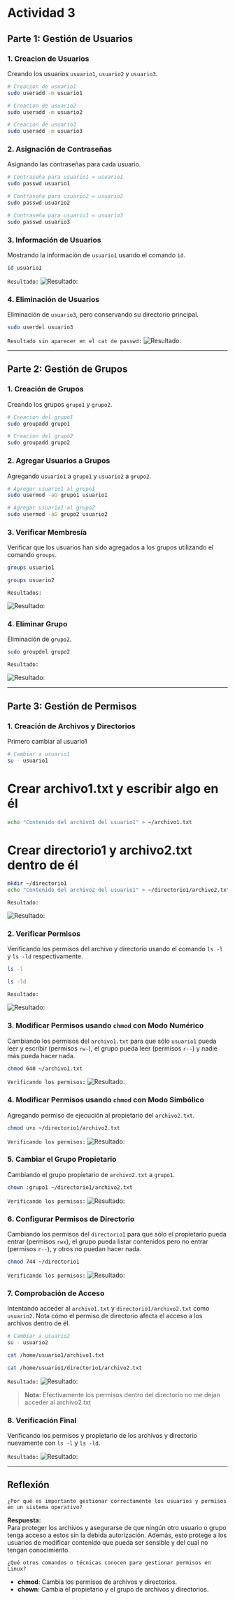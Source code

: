 <!-- 

Detalles
Objetivo: Familiarizar a los estudiantes con la administración de usuarios, grupos y permisos en un sistema operativo Linux.
Requisitos previos: Tener instalado un sistema Linux y acceso al terminal.
Envio: Enviar Link al folder actividad3 de su repositorio de GitHub
Instrucciones
Crear un md file y resolver cada uno de los items solicitados a continución. Debe de colocar el comando utilizado asi como el resultado si este fuera necesario. 

Parte 1: Gestión de Usuarios
1. Creación de Usuarios: Crea tres usuarios llamados `usuario1`, `usuario2` y `usuario3`.

2. Asignación de Contraseñas: Establece una nueva contraseñas para cada usuario creado.

3. Información de Usuarios: Muestra la información de `usuario1` usando el comando `id`.

4. Eliminación de Usuarios: Elimina `usuario3`, pero conserva su directorio principal.

Parte 2: Gestión de Grupos
1. Creación de Grupos: Crea dos grupos llamados `grupo1` y `grupo2`.

2. Agregar Usuarios a Grupos: Agrega `usuario1` a `grupo1` y `usuario2` a `grupo2`.

3. Verificar Membresía: Verifica que los usuarios han sido agregados a los grupos utilizando el comando `groups`.

4. Eliminar Grupo: Elimina `grupo2`.

Parte 3: Gestión de Permisos
1. Creación de Archivos y Directorios:

Como `usuario1`, crea un archivo llamado `archivo1.txt` en su directorio principal y escribe algo en él.
Crea un directorio llamado `directorio1` y dentro de ese directorio, un archivo llamado `archivo2.txt`.
2. Verificar Permisos: Verifica los permisos del archivo y directorio usando el comando `ls -l` y `ls -ld` respectivamente.

3. Modificar Permisos usando `chmod` con Modo Numérico: Cambia los permisos del `archivo1.txt` para que sólo `usuario1` pueda leer y escribir (permisos `rw-`), el grupo pueda leer (permisos `r--`) y nadie más pueda hacer nada.

4. Modificar Permisos usando `chmod` con Modo Simbólico: Agrega permiso de ejecución al propietario del `archivo2.txt`.

5. Cambiar el Grupo Propietario: Cambia el grupo propietario de `archivo2.txt` a `grupo1`.

6. Configurar Permisos de Directorio: Cambia los permisos del `directorio1` para que sólo el propietario pueda entrar (permisos `rwx`), el grupo pueda listar contenidos pero no entrar (permisos `r--`), y otros no puedan hacer nada.

7. Comprobación de Acceso: Intenta acceder al `archivo1.txt` y `directorio1/archivo2.txt` como `usuario2`. Nota cómo el permiso de directorio afecta el acceso a los archivos dentro de él.

8. Verificación Final: Verifica los permisos y propietario de los archivos y directorio nuevamente con `ls -l` y `ls -ld`.

Reflexión: (Opcional)
Contestar las siguientes preguntas:

¿Por qué es importante gestionar correctamente los usuarios y permisos en un sistema operativo?
¿Qué otros comandos o técnicas conocen para gestionar permisos en Linux? 
-->


# Actividad 3

## Parte 1: Gestión de Usuarios

### 1. Creacion de Usuarios

Creando los usuarios `usuario1`, `usuario2` y `usuario3`.

```bash
# Creacion de usuario1
sudo useradd -m usuario1

# Creacion de usuario2
sudo useradd -m usuario2

# Creacion de usuario3
sudo useradd -m usuario3
```



### 2. Asignación de Contraseñas
Asignando las contraseñas para cada usuario.

```bash
# Contraseña para usuario1 = usuario1
sudo passwd usuario1

# Contraseña para usuario2 = usuario2
sudo passwd usuario2

# Contraseña para usuario3 = usuario3
sudo passwd usuario3
```



### 3. Información de Usuarios
Mostrando la información de `usuario1` usando el comando `id`.
<!-- EJECUTAR EN UBUNTU WSL -->
```bash
id usuario1
```
<!-- RESULTADO -->
`Resultado:`
![Resultado:](./imgs/id-usuario1.png)




### 4. Eliminación de Usuarios
Eliminación de `usuario3`, pero conservando su directorio principal.

```bash
sudo userdel usuario3
```
`Resultado sin aparecer en el cat de passwd:`
![Resultado:](./imgs/userdel-usuario3.png)


---


## Parte 2: Gestión de Grupos

### 1. Creación de Grupos
Creando los grupos `grupo1` y `grupo2`.

```bash
# Creacion del grupo1
sudo groupadd grupo1

# Creacion del grupo2
sudo groupadd grupo2
```


### 2. Agregar Usuarios a Grupos
Agregando `usuario1` a `grupo1` y `usuario2` a `grupo2`.

```bash
# Agregar usuario1 al grupo1
sudo usermod -aG grupo1 usuario1

# Agregar usuario1 al grupo2
sudo usermod -aG grupo2 usuario2
```



### 3. Verificar Membresía
Verificar que los usuarios han sido agregados a los grupos utilizando el comando `groups`.

```bash
groups usuario1
```

```bash
groups usuario2
```

`Resultados:`

![Resultado:](./imgs/groups.png)



### 4. Eliminar Grupo
Eliminación de `grupo2`.

```bash
sudo groupdel grupo2
```
`Resultado:`

![Resultado:](./imgs/groupdel-grupo2.png)



---

## Parte 3: Gestión de Permisos

### 1. Creación de Archivos y Directorios

Primero cambiar al usuario1
<!-- Contraseña = usuario1 -->
```bash
# Cambiar a usuario1
su - usuario1
```

# Crear archivo1.txt y escribir algo en él
```bash
echo "Contenido del archivo1 del usuario1" > ~/archivo1.txt
```

# Crear directorio1 y archivo2.txt dentro de él
```bash
mkdir ~/directorio1
echo "Contenido del archivo2 del usuario1" > ~/directorio1/archivo2.txt
```

`Resultado:`

![Resultado:](./imgs/parte3-usuario1.png)



### 2. Verificar Permisos
Verificando los permisos del archivo y directorio usando el comando `ls -l` y `ls -ld` respectivamente.

```bash
ls -l 
```
```bash
ls -ld
```

`Resultado:`

![Resultado:](./imgs/parte3-2.png)



### 3. Modificar Permisos usando `chmod` con Modo Numérico
Cambiando los permisos del `archivo1.txt` para que sólo `usuario1` pueda leer y escribir (permisos `rw-`), el grupo pueda leer (permisos `r--`) y nadie más pueda hacer nada.

```bash
chmod 640 ~/archivo1.txt
```

`Verificando los permisos:`
![Resultado:](./imgs/parte3-3.png)



### 4. Modificar Permisos usando `chmod` con Modo Simbólico
Agregando permiso de ejecución al propietario del `archivo2.txt`.

```bash
chmod u+x ~/directorio1/archivo2.txt
```
`Verificando los permisos:`
![Resultado:](./imgs/parte3-4.png)


### 5. Cambiar el Grupo Propietario
Cambiando el grupo propietario de `archivo2.txt` a `grupo1`.

```bash
chown :grupo1 ~/directorio1/archivo2.txt
```
`Verificando los permisos:`
![Resultado:](./imgs/parte3-5.png)



### 6. Configurar Permisos de Directorio
Cambiando los permisos del `directorio1` para que sólo el propietario pueda entrar (permisos `rwx`), el grupo pueda listar contenidos pero no entrar (permisos `r--`), y otros no puedan hacer nada.

```bash
chmod 744 ~/directorio1
```
`Verificando los permisos:`
![Resultado:](./imgs/parte3-6.png)



### 7. Comprobación de Acceso
Intentando acceder al `archivo1.txt` y `directorio1/archivo2.txt` como `usuario2`. Nota cómo el permiso de directorio afecta el acceso a los archivos dentro de él.

```bash
# Cambiar a usuario2
su - usuario2

cat /home/usuario1/archivo1.txt

cat /home/usuario1/directorio1/archivo2.txt

```
`Resultado:`
![Resultado:](./imgs/parte3-7.png)
> **Nota:**
> Efectivamente los permisos dentro del directorio no me dejan acceder al archivo2.txt




### 8. Verificación Final
Verificando los permisos y propietario de los archivos y directorio nuevamente con `ls -l` y `ls -ld`.

`Resultado:`
![Resultado:](./imgs/parte3-8.png)


---
## Reflexión

    ¿Por qué es importante gestionar correctamente los usuarios y permisos en un sistema operativo?

**Respuesta:**  
Para proteger los archivos y asegurarse de que ningún otro usuario o grupo tenga acceso a estos sin la debida autorización. Además, esto protege a los usuarios de modificar contenido que pueda ser sensible y del cual no tengan conocimiento.


    ¿Qué otros comandos o técnicas conocen para gestionar permisos en Linux?

- **chmod**: Cambia los permisos de archivos y directorios.
- **chown**: Cambia el propietario y el grupo de archivos y directorios.
